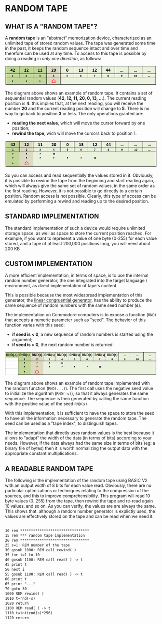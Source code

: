 # RANDOM TAPE

## WHAT IS A "RANDOM TAPE"?

A **random tape** is an "abstract" memorization device, characterized as an unlimited tape of stored random values. The tape was generated some time in the past, it keeps the random sequence intact and over time and therefore can be used at any time. To access to this tape is possible by doing a reading in *only one direction*, as follows:

![Random tape](random_tape_01.png)

The diagram above shows an example of random tape. It contains a set of sequential random values (**42, 12, 11, 20, 0, 13, ...**). The current reading position is **4**: this implies that, at the next reading, you will receive the number **20** and the current reading position will change to **5**. There is no way to go back to position **3** or less. The only operations granted are:
* **reading the next value**, which will move the cursor forward by one position;
* **rewind the tape**, wich will move the cursors back to position 1.

![Random tape](random_tape_02.png)

So you can access and read sequentially the values stored in it. Obviously, it is possible to rewind the tape from the beginning and start reading again, which will always give the same set of random values, in the same order as the first reading. However, it is not possible to go directly to a certain position. Random access is not possible. Clearly, this type of access can be emulated by performing a rewind and reading up to the desired position.

## STANDARD IMPLEMENTATION

The standard implementation of such a device would require unlimited storage space, as well as space to store the current position reached. For example, if you want to represent a value of one byte (0-255) for each value stored, and a tape of at least 200,000 positions long, you will need about 200 KB

## CUSTOM IMPLEMENTATION

A more efficient implementation, in terms of space, is to use the internal random number generator, the one integrated into the target language / environment, as direct implementation of tape's content. 

This is possible because the most widespread implementation of this generator, the [linear congruential generator](https://en.wikipedia.org/wiki/Linear_congruential_generator), has the ability to produce the same sequence of random numbers with the same seed number (**s**).

The implementation on Commodore computers is to expose a function (<code>RND</code>) that accepts a numeric parameter such as "seed". The behavior of this function varies with this seed:

* **if seed is < 0**, a new sequence of random numbers is started using the argument;
* **if seed is > 0**, the next random number is returned.

![Random tape with linear congruential generator](random_tape_03.png)

The diagram above shows an example of random tape implemented with the random function (<code>RND(...)</code>). The first call uses the negative seed value to initialize the algorithm (<code>RND(-s)</code>), so that it always generates the same sequence. The sequence is then generated by calling the same function with the positive value of the seed <code>RND(s)</code>.

With this implementation, it is sufficient to have the space to store the seed to have all the information necessary to generate the random tape. The seed can be used as a "tape index", to distinguish tapes.

The implementation that directly uses random values is the best because it allows to "adapt" the width of the data (in terms of bits) according to your needs. However, if the data always had the same size in terms of bits (eg: a binary file of bytes) then it is worth normalizing the output data with the appropriate constant multiplications.

## A READABLE RANDOM TAPE

The following is the implementation of the random tape using BASIC V2 with an output width of 8 bits for each value read. Obviously, there are no particular optimizations or techniques relating to the compression of the sources, and this to improve comprehensibility. This program will read 10 byte values (0..255) from the tape, then rewind the tape and re-read again 10 values, and so on. As you can verify, the values are are always the same. This shows that, although a random number generator is explictly used, the values are effectively stored on the tape and can be read when we need it.

<pre><code>
10 rem ********************************
15 rem *** random tape implementation
20 rem ********************************
25 s=1: REM number of the tape
30 gosub 1000: REM call rewind( )
35 for i=1 to 10
40 gosub 1100: REM call read( ) -> t
45 print t
50 next i
55 gosub 1100: REM call read( ) -> t
60 print t
65 print "---"
70 goto 30
1000 REM rewind( )
1010 t=rnd(-s)
1020 return
1100 REM read( ) -> t
1110 t=int(rnd(s)*256)
1120 return
</code></pre>